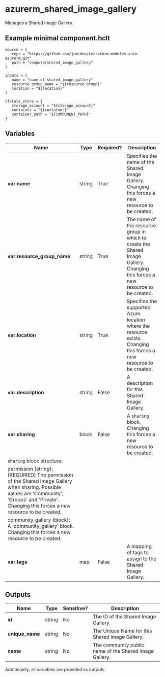 # azurerm_shared_image_gallery

Manages a Shared Image Gallery.

## Example minimal component.hclt

```hcl
source = {
   repo = "https://github.com/jumidev/terraform-modules-auto-azurerm.git" 
   path = "compute/shared_image_gallery" 
}

inputs = {
   name = "name of shared_image_gallery" 
   resource_group_name = "${resource_group}" 
   location = "${location}" 
}

tfstate_store = {
   storage_account = "${storage_account}" 
   container = "${container}" 
   container_path = "${COMPONENT_PATH}" 
}

```

## Variables

| Name | Type | Required? |  Description |
| ---- | ---- | --------- |  ----------- |
| **var.name** | string | True | Specifies the name of the Shared Image Gallery. Changing this forces a new resource to be created. | 
| **var.resource_group_name** | string | True | The name of the resource group in which to create the Shared Image Gallery. Changing this forces a new resource to be created. | 
| **var.location** | string | True | Specifies the supported Azure location where the resource exists. Changing this forces a new resource to be created. | 
| **var.description** | string | False | A description for this Shared Image Gallery. | 
| **var.sharing** | block | False | A `sharing` block. Changing this forces a new resource to be created. | 
| `sharing` block structure: || 
|   permission (string): (REQUIRED) The permission of the Shared Image Gallery when sharing. Possible values are 'Community', 'Groups' and 'Private'. Changing this forces a new resource to be created. ||
|   community_gallery (block): A 'community_gallery' block. Changing this forces a new resource to be created. ||
| **var.tags** | map | False | A mapping of tags to assign to the Shared Image Gallery. | 



## Outputs

| Name | Type | Sensitive? | Description |
| ---- | ---- | --------- | --------- |
| **id** | string | No  | The ID of the Shared Image Gallery. | 
| **unique_name** | string | No  | The Unique Name for this Shared Image Gallery. | 
| **name** | string | No  | The community public name of the Shared Image Gallery. | 

Additionally, all variables are provided as outputs.
